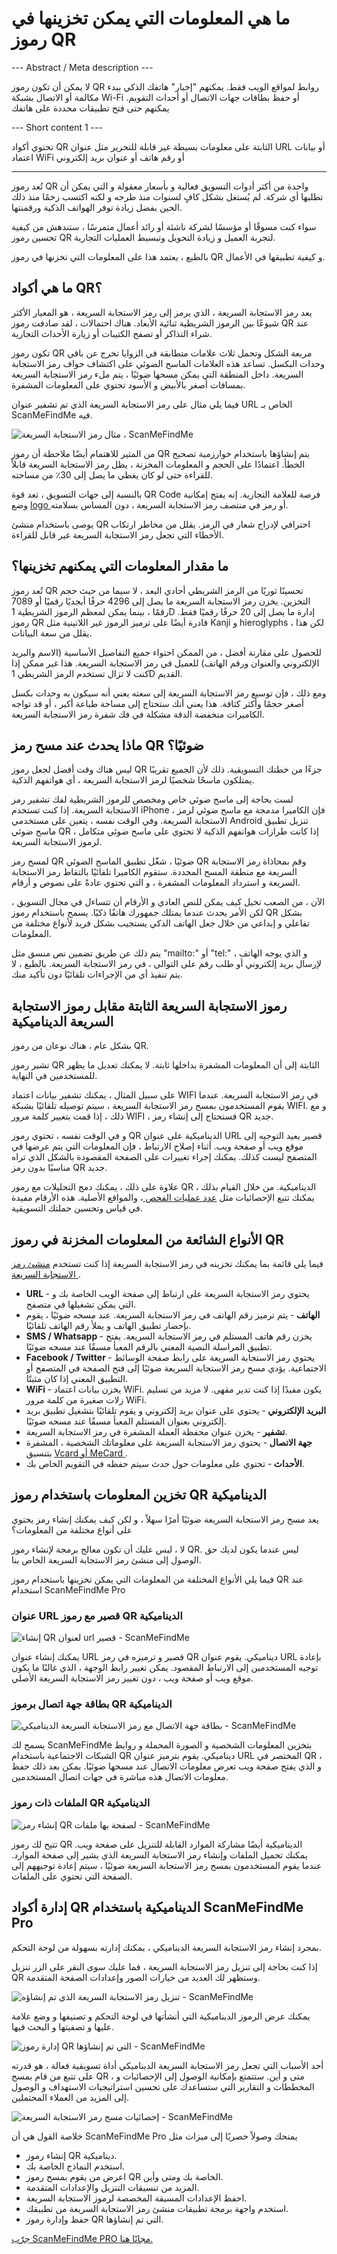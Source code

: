 <h1>ما هي المعلومات التي يمكن تخزينها في رموز QR</h1>

--- Abstract / Meta description ---

لا يمكن أن تكون رموز QR روابط لمواقع الويب فقط. يمكنهم "إخبار" هاتفك الذكي ببدء مكالمة أو الاتصال بشبكة Wi-Fi أو حفظ بطاقات جهات الاتصال أو أحداث التقويم. يمكنهم حتى فتح تطبيقات محددة على هاتفك

--- Short content 1 ---

تحتوي أكواد QR الثابتة على معلومات بسيطة غير قابلة للتحرير مثل عنوان URL أو بيانات اعتماد WiFi أو رقم هاتف أو عنوان بريد إلكتروني

----------

<p> تُعد رموز QR واحدة من أكثر أدوات التسويق فعالية و بأسعار معقولة و التي يمكن أن تطلبها أي شركة. لم يُستغل بشكل كافٍ لسنوات منذ طرحه و لكنه اكتسب زخمًا منذ ذلك الحين بفضل زيادة توفر الهواتف الذكية ورقمنتها. </p>

<p> سواء كنت مسوقًا أو مؤسسًا لشركة ناشئة أو رائد أعمال متمرسًا ، ستندهش من كيفية تحسين رموز QR لتجربة العميل و زيادة التحويل وتبسيط العمليات التجارية. </p>

<p> بالطبع ، يعتمد هذا على المعلومات التي تخزنها في رموز QR و كيفية تطبيقها في الأعمال. </p>

<h2> ما هي أكواد QR؟ </h2>

<p> يعد رمز الاستجابة السريعة ، الذي يرمز إلى رمز الاستجابة السريعة ، هو المعيار الأكثر شيوعًا بين الرموز الشريطية ثنائية الأبعاد. هناك احتمالات ، لقد صادفت رموز QR عند شراء التذاكر أو تصفح الكتيبات أو زيارة الأحداث التجارية. </p>

<p> تكون رموز QR مربعة الشكل وتحمل ثلاث علامات متطابقة في الزوايا تخرج عن باقي وحدات البكسل. تساعد هذه العلامات الماسح الضوئي على اكتشاف حواف رمز الاستجابة السريعة. داخل المنطقة التي يمكن مسحها ضوئيًا ، يتم ملء رمز الاستجابة السريعة بمسافات أصغر بالأبيض و الأسود تحتوي على المعلومات المشفرة. </p>

<p> فيما يلي مثال على رمز الاستجابة السريعة الذي تم تشفير عنوان URL الخاص بـ ScanMeFindMe فيه. </p>

<p class="imageholder">
    <img src="https://media.scanmefindme.com/blog/about_static/files/img 1 - qr.png"
        alt="مثال رمز الاستجابة السريعة ، ScanMeFindMe">
</p>

<p> من المثير للاهتمام أيضًا ملاحظة أن رموز QR يتم إنشاؤها باستخدام خوارزمية تصحيح الخطأ. اعتمادًا على الحجم و المعلومات المخزنة ، يظل رمز الاستجابة السريعة قابلاً للقراءة حتى لو كان يغطي ما يصل إلى 30٪ من مساحته. </p>

<p> بالنسبة إلى جهات التسويق ، تعد قوة QR Code فرصة للعلامة التجارية. إنه يفتح إمكانية وضع <a href="#article:about_logos" title="QR code with a logo"> logo </a> أو رمز في منتصف رمز الاستجابة السريعة ، دون المساس بسلامته. </p>

<p> يوصى باستخدام منشئ QR احترافي لإدراج شعار في الرمز. يقلل من مخاطر ارتكاب الأخطاء التي تجعل رمز الاستجابة السريعة غير قابل للقراءة. </p>

<h2> ما مقدار المعلومات التي يمكنهم تخزينها؟ </h2>

<p> تُعد رموز QR تحسينًا ثوريًا من الرمز الشريطي أحادي البعد ، لا سيما من حيث حجم التخزين. يخزن رمز الاستجابة السريعة ما يصل إلى 4296 حرفًا أبجديًا رقميًا أو 7089 رقمًا ، بينما يمكن لمعظم الرموز الشريطية 1D إدارة ما يصل إلى 20 حرفًا رقميًا فقط. رموز QR قادرة أيضًا على ترميز الرموز غير اللاتينية مثل Kanji و hieroglyphs ، لكن هذا يقلل من سعة البيانات. </p>

<p> للحصول على مقارنة أفضل ، من الممكن احتواء جميع التفاصيل الأساسية (الاسم والبريد الإلكتروني والعنوان ورقم الهاتف) للعميل في رمز الاستجابة السريعة. هذا غير ممكن إذا كنت لا تزال تستخدم الرمز الشريطي 1D القديم. </p>

<p> ومع ذلك ، فإن توسيع رمز الاستجابة السريعة إلى سعته يعني أنه سيكون به وحدات بكسل أصغر حجمًا وأكثر كثافة. هذا يعني أنك ستحتاج إلى مساحة طباعة أكبر ، أو قد تواجه الكاميرات منخفضة الدقة مشكلة في فك شفرة رمز الاستجابة السريعة. </p>

<H2> ماذا يحدث عند مسح رمز QR ضوئيًا؟ </h2>

<p> ليس هناك وقت أفضل لجعل رموز QR جزءًا من خطتك التسويقية. ذلك لأن الجميع تقريبًا يمتلكون ماسحًا شخصيًا لرمز الاستجابة السريعة ، أي هواتفهم الذكية. </p>

<p> لست بحاجة إلى ماسح ضوئي خاص ومخصص للرموز الشريطية لفك تشفير رمز الاستجابة السريعة. إذا كنت تستخدم iPhone ، فإن الكاميرا مدمجة مع ماسح ضوئي لرمز الاستجابة السريعة. وفي الوقت نفسه ، يتعين على مستخدمي Android تنزيل تطبيق ماسح ضوئي QR ، إذا كانت طرازات هواتفهم الذكية لا تحتوي على ماسح ضوئي متكامل لرموز الاستجابة السريعة. </p>

<p> لمسح رمز QR ضوئيًا ، شغّل تطبيق الماسح الضوئي QR وقم بمحاذاة رمز الاستجابة السريعة مع منطقة المسح المحددة. ستقوم الكاميرا تلقائيًا بالتقاط رمز الاستجابة السريعة و استرداد المعلومات المشفرة ، و التي تحتوي عادةً على نصوص و أرقام. </p>

<p> الآن ، من الصعب تخيل كيف يمكن للنص العادي و الأرقام أن تتساءل في مجال التسويق ، لكن الأمر يحدث عندما يمتلك جمهورك هاتفًا ذكيًا. يسمح باستخدام رموز QR بشكل تفاعلي و إبداعي من خلال جعل الهاتف الذكي يستجيب بشكل فريد لأنواع مختلفة من المعلومات.

<p> يتم ذلك عن طريق تضمين نص منسق مثل "mailto:" أو "tel:" ، و الذي يوجه الهاتف لإرسال بريد إلكتروني أو طلب رقم على التوالي ، في رمز الاستجابة السريعة. بالطبع ، لا يتم تنفيذ أي من الإجراءات تلقائيًا دون تأكيد منك. </p>

<h2> رموز الاستجابة السريعة الثابتة مقابل رموز الاستجابة السريعة الديناميكية </h2>

<p> بشكل عام ، هناك نوعان من رموز QR. </p>

<p> تشير رموز QR الثابتة إلى أن المعلومات المشفرة بداخلها ثابتة. لا يمكنك تعديل ما يظهر للمستخدمين في النهاية. </p>

<p> على سبيل المثال ، يمكنك تشفير بيانات اعتماد WIFI في رمز الاستجابة السريعة. عندما يقوم المستخدمون بمسح رمز الاستجابة السريعة ، سيتم توصيله تلقائيًا بشبكة WIFI. و مع ذلك ، إذا قمت بتغيير كلمة مرور WIFI ، فستحتاج إلى إنشاء رمز QR جديد. </p>

<p> و في الوقت نفسه ، تحتوي رموز QR الديناميكية على عنوان URL قصير يعيد التوجيه إلى موقع ويب أو صفحة ويب. أثناء إصلاح الارتباط ، فإن المعلومات التي يتم عرضها في المتصفح ليست كذلك. يمكنك إجراء تغييرات على الصفحة المقصودة بالشكل الذي تراه مناسبًا بدون رمز QR جديد. </p>

<p> علاوة على ذلك ، يمكنك دمج التحليلات مع رموز QR الديناميكية. من خلال القيام بذلك ، يمكنك تتبع الإحصائيات مثل <a href="#article:about_statistics" title="Scans analytics for QR code"> عدد عمليات الفحص </a> ، والمواقع الأصلية. هذه الأرقام مفيدة في قياس وتحسين حملتك التسويقية. </p>

<H2> الأنواع الشائعة من المعلومات المخزنة في رموز QR </h2>

<p> فيما يلي قائمة بما يمكنك تخزينه في رمز الاستجابة السريعة إذا كنت تستخدم <a href="#static:url"> منشئ رمز الاستجابة السريعة </a>. </p>

<ul>
    <li> <strong> URL </strong> - يحتوي رمز الاستجابة السريعة على ارتباط إلى صفحة الويب الخاصة بك و التي يمكن تشغيلها في متصفح. </li>
    <li> <strong> الهاتف </strong> - يتم ترميز رقم الهاتف في رمز الاستجابة السريعة. عند مسحه ضوئيًا ، يقوم بإحضار تطبيق الهاتف و يملأ رقم الهاتف تلقائيًا. </li>
    <li> <strong> SMS / Whatsapp </strong> - يخزن رقم هاتف المستلم في رمز الاستجابة السريعة. يفتح تطبيق المراسلة النصية المعني بالرقم المعبأ مسبقًا عند مسحه ضوئيًا. </li>
    <li> <strong> Facebook / Twitter </strong> - يحتوي رمز الاستجابة السريعة على رابط صفحة الوسائط الاجتماعية. يؤدي مسح رمز الاستجابة السريعة ضوئيًا إلى فتح الصفحة في المتصفح أو التطبيق المعني إذا كان مثبتًا. </li>
    <li> <strong> WiFi </strong> - يخزن بيانات اعتماد WiFi. يكون مفيدًا إذا كنت تدير مقهى. لا مزيد من تسليم زلات صغيرة من كلمة مرور WiFi. </li>
    <li> <strong> البريد الإلكتروني </strong> - يحتوي على عنوان بريد إلكتروني و يقوم تلقائيًا بتشغيل تطبيق بريد إلكتروني بعنوان المستلم المعبأ مسبقًا عند مسحه ضوئيًا. </li>
    <li> <strong> تشفير </strong> - يخزن عنوان محفظة العملة المشفرة في رمز الاستجابة السريعة. </li>
    <li> <strong> جهة الاتصال </strong> - يحتوي رمز الاستجابة السريعة على معلوماتك الشخصية ، المشفرة بتنسيق <a href="article:about_contactformats"> Vcard أو MeCard </a>. </li>
    <li> <strong> الأحداث </strong> - تحتوي على معلومات حول حدث سيتم حفظه في التقويم الخاص بك. </li>
</ul>

<H2> تخزين المعلومات باستخدام رموز QR الديناميكية </h2>

<p> يعد مسح رمز الاستجابة السريعة ضوئيًا أمرًا سهلاً ، و لكن كيف يمكنك إنشاء رمز يحتوي على أنواع مختلفة من المعلومات؟ </p>

<p> لا ، ليس عليك أن تكون معالج برمجة لإنشاء رموز QR. ليس عندما يكون لديك حق الوصول إلى منشئ رمز الاستجابة السريعة الخاص بنا. </p>

<p> فيما يلي الأنواع المختلفة من المعلومات التي يمكن تخزينها باستخدام رموز QR عند استخدام ScanMeFindMe Pro </p>

<h3> عنوان URL قصير مع رموز QR الديناميكية </h3>

<p class="imageholder">
    <img src="https://media.scanmefindme.com/blog/about_static/files/img 2 - Short URL With Dynamic QR.png"
        alt="إنشاء QR لعنوان url قصير - ScanMeFindMe">
</p>

<p> يمكنك إنشاء عنوان URL قصير و ترميزه في رمز QR ديناميكي. يقوم عنوان URL بإعادة توجيه المستخدمين إلى الارتباط المقصود. يمكن تغيير رابط الوجهة ، الذي غالبًا ما يكون موقع ويب أو صفحة ويب ، دون تغيير رمز الاستجابة السريعة الأصلي. </p>

<H3> بطاقة جهة اتصال برموز QR الديناميكية </h3>

<p class="imageholder">
    <img src="https://media.scanmefindme.com/blog/about_static/files/img 3 - Contact Card With Dynamic QR.png"
        alt="بطاقة جهة الاتصال مع رمز الاستجابة السريعة الديناميكي - ScanMeFindMe">
</p>

<p> يسمح لك ScanMeFindMe بتخزين المعلومات الشخصية و الصورة المحملة و روابط الشبكات الاجتماعية باستخدام QR ديناميكي. يقوم بترميز عنوان URL المختصر في QR ، و الذي يفتح صفحة ويب تعرض معلومات الاتصال عند مسحها ضوئيًا. يمكن بعد ذلك حفظ معلومات الاتصال هذه مباشرة في جهات اتصال المستخدمين. </p>

<h3> الملفات ذات رموز QR الديناميكية </h3>

<p class="imageholder">
    <img src="https://media.scanmefindme.com/blog/about_static/files/img 4 - A Page With Files With Dynamic QR.png"
        alt="إنشاء رمز QR لصفحة بها ملفات - ScanMeFindMe">
</p>

<p> تتيح لك رموز QR الديناميكية أيضًا مشاركة الموارد القابلة للتنزيل على صفحة ويب. يمكنك تحميل الملفات وإنشاء رمز الاستجابة السريعة الذي يشير إلى صفحة الموارد. عندما يقوم المستخدمون بمسح رمز الاستجابة السريعة ضوئيًا ، سيتم إعادة توجيههم إلى الصفحة التي تحتوي على الملفات. </p>

<H2> إدارة أكواد QR الديناميكية باستخدام ScanMeFindMe Pro </h2>

<p> بمجرد إنشاء رمز الاستجابة السريعة الديناميكي ، يمكنك إدارته بسهولة من لوحة التحكم. </p>

<p> إذا كنت بحاجة إلى تنزيل رمز الاستجابة السريعة ، فما عليك سوى النقر على الزر تنزيل QR وستظهر لك العديد من خيارات الصور وإعدادات الصفحة المتقدمة. </p>

<p class="imageholder">
    <img src="https://media.scanmefindme.com/blog/about_static/files/img 5 - download qr code.png"
        alt="تنزيل رمز الاستجابة السريعة الذي تم إنشاؤه - ScanMeFindMe">
</p>

<p> يمكنك عرض الرموز الديناميكية التي أنشأتها في لوحة التحكم و تصنيفها و وضع علامة عليها و تصفيتها و البحث فيها. </p>

<p class="imageholder">
    <img src="https://media.scanmefindme.com/blog/about_static/files/img 6 - dynamic code.png"
        alt="إدارة رموز QR التي تم إنشاؤها - ScanMeFindMe">
</p>

<p> أحد الأسباب التي تجعل رمز الاستجابة السريعة الديناميكي أداة تسويقية فعالة ، هو قدرته على تتبع من قام بمسح QR ، متى و أين. ستتمتع بإمكانية الوصول إلى الإحصائيات و المخططات و التقارير التي ستساعدك على تحسين استراتيجيات الاستهداف و الوصول إلى المزيد من العملاء المحتملين. </p>

<p class="imageholder">
    <img src="https://media.scanmefindme.com/blog/about_static/files/img 7 - all statistics.gif"
        alt="إحصائيات مسح رمز الاستجابة السريعة - ScanMeFindMe">
</p>

<p> خلاصة القول هي أن ScanMeFindMe Pro يمنحك وصولاً حصريًا إلى ميزات مثل </p>

<ul>
    <li> إنشاء رموز QR ديناميكية. </li>
    <li> استخدم النماذج الخاصة بك. </li>
    <li> اعرض من يقوم بمسح رموز QR الخاصة بك ومتى وأين. </li>
    <li> المزيد من تنسيقات التنزيل والإعدادات المتقدمة. </li>
    <li> احفظ الإعدادات المسبقة المخصصة لرموز الاستجابة السريعة. </li>
    <li> استخدم واجهة برمجة تطبيقات منشئ رمز الاستجابة السريعة من تطبيقك. </li>
    <li> حفظ وإدارة رموز QR التي تم إنشاؤها. </li>
</ul>

<p> <a href="#pro"> جرّب ScanMeFindMe PRO مجانًا هنا. </a> </p>
